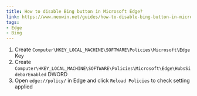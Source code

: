 ```yaml
---
title: How to disable Bing button in Microsoft Edge?
link: https://www.neowin.net/guides/how-to-disable-bing-button-in-microsoft-edge/
tags:
- Edge
- Bing
---
```

1. Create `Computer\HKEY_LOCAL_MACHINE\SOFTWARE\Policies\Microsoft\Edge` Key
2. Create `Computer\HKEY_LOCAL_MACHINE\SOFTWARE\Policies\Microsoft\Edge\HubsSidebarEnabled` DWORD
3. Open `edge://policy/` in Edge and click `Reload Policies` to check setting applied
